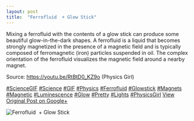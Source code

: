 ```yaml
---
layout: post
title:  "Ferrofluid  + Glow Stick"
---
```


Mixing a ferrofluid with the contents of a glow stick can produce some beautiful glow-in-the-dark shapes. A ferrofluid is a liquid that becomes strongly magnetized in the presence of a magnetic field and is typically composed of ferromagnetic (iron) particles suspended in oil. The complex orientation of the ferrofluid visualizes the magnetic field around a nearby magnet.  
  
Source: <https://youtu.be/RtBtD0_KZ9o> (Physics Girl)  
  
[#ScienceGIF](https://plus.google.com/s/%23ScienceGIF/posts) [#Science](https://plus.google.com/s/%23Science/posts) [#GIF](https://plus.google.com/s/%23GIF/posts) [#Physics](https://plus.google.com/s/%23Physics/posts) [#Ferrofluid](https://plus.google.com/s/%23Ferrofluid/posts) [#Glowstick](https://plus.google.com/s/%23Glowstick/posts) [#Magnets](https://plus.google.com/s/%23Magnets/posts) [#Magnetic](https://plus.google.com/s/%23Magnetic/posts) [#Luminescence](https://plus.google.com/s/%23Luminescence/posts) [#Glow](https://plus.google.com/s/%23Glow/posts) [#Pretty](https://plus.google.com/s/%23Pretty/posts) [#Lights](https://plus.google.com/s/%23Lights/posts) [#PhysicsGirl](https://plus.google.com/s/%23PhysicsGirl/posts)
[View Original Post on Google+](https://plus.google.com/+ColinSullender/posts/YQw3Hatnmd5)

![Ferrofluid  + Glow Stick](/assets/img/2015-10-30-Ferrofluid-Glow-Stick.gif)
